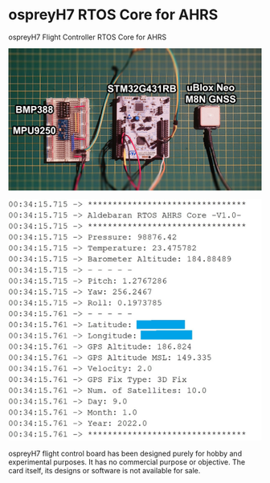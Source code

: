 # ospreyH7 RTOS Core for AHRS

ospreyH7 Flight Controller RTOS Core for AHRS

![](https://raw.githubusercontent.com/ibrahimcahit/aldebaran-rtos-core/main/STM32CubeIDE%20Files/20220109_235230.jpg)

![](https://raw.githubusercontent.com/ibrahimcahit/aldebaran-rtos-core/main/STM32CubeIDE%20Files/uart_debug.png)

ospreyH7 flight control board has been designed purely for hobby and experimental purposes. It has no commercial purpose or objective. The card itself, its designs or software is not available for sale.


